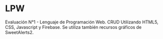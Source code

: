 # LPW
Evaluación N°1 - Lenguaje de Programación Web.
CRUD Utilizando HTML5, CSS, Javascript y Firebase.
Se utiliza también recursos gráficos de SweetAlerts2.
